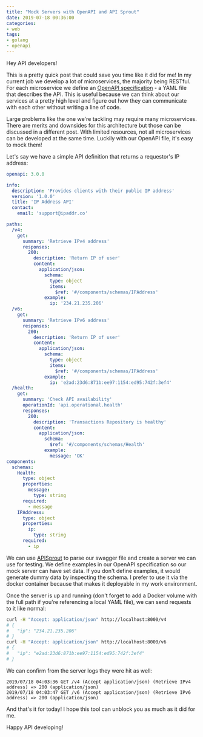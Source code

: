 ```yaml
---
title: "Mock Servers with OpenAPI and API Sprout"
date: 2019-07-18 00:36:00
categories:
- web
tags:
- golang
- openapi
---
```


Hey API developers!

This is a pretty quick post that could save you time like it did for me! In my current job we develop a lot of microservices, the majority being RESTful. For each microservice we define an <a href="https://swagger.io/specification/" target="_blank" rel="nofollow noopener noreferrer">OpenAPI specification</a> \- a YAML file that describes the API. This is useful because we can think about our services at a pretty high level and figure out how they can communicate with each other without writing a line of code.

Large problems like the one we're tackling may require many microservices. There are merits and downsides for this architecture but those can be discussed in a different post. With limited resources, not all microservices can be developed at the same time.  Luckily with our OpenAPI file, it's easy to mock them!

Let's say we have a simple API definition that returns a requestor's IP address:

```yaml
openapi: 3.0.0

info:
  description: 'Provides clients with their public IP address'
  version: '1.0.0'
  title: 'IP Address API'
  contact:
    email: 'support@ipaddr.co'

paths:
  /v4:
    get:
      summary: 'Retrieve IPv4 address'
      responses:
        200:
          description: 'Return IP of user'
          content:
            application/json:
              schema:
                type: object
                items:
                  $ref: '#/components/schemas/IPAddress'
              example:
                ip: '234.21.235.206'
  /v6:
    get:
      summary: 'Retrieve IPv6 address'
      responses:
        200:
          description: 'Return IP of user'
          content:
            application/json:
              schema:
                type: object
                items:
                  $ref: '#/components/schemas/IPAddress'
              example:
                ip: 'e2ad:23d6:871b:ee97:1154:ed95:742f:3ef4'
  /health:
    get:
      summary: 'Check API availability'
      operationId: 'api.operational.health'
      responses:
        200:
          description: 'Transactions Repository is healthy'
          content:
            application/json:
              schema:
                $ref: '#/components/schemas/Health'
              example:
                message: 'OK'
components:
  schemas:
    Health:
      type: object
      properties:
        message:
          type: string
      required:
        - message
    IPAddress:
      type: object
      properties:
        ip:
          type: string
      required:
        - ip
```

We can use <a href="https://github.com/danielgtaylor/apisprout" target="_blank" rel="nofollow noopener noreferrer">APISprout</a> to parse our swagger file and create a server we can use for testing. We define examples in our OpenAPI specification so our mock server can have set data. If you don't define examples, it would generate dummy data by inspecting the schema. I prefer to use it via the docker container because that makes it deployable in my work environment.

Once the server is up and running \(don't forget to add a Docker volume with the full path if you're referencing a local YAML file\), we can send requests to it like normal:

```bash
curl -H "Accept: application/json" http://localhost:8000/v4
# {
#   "ip": "234.21.235.206"
# }
curl -H "Accept: application/json" http://localhost:8000/v6
# {
#   "ip": "e2ad:23d6:871b:ee97:1154:ed95:742f:3ef4"
# }
```

We can confirm from the server logs they were hit as well:

```
2019/07/18 04:03:36 GET /v4 (Accept application/json) (Retrieve IPv4 address) => 200 (application/json)
2019/07/18 04:03:47 GET /v6 (Accept application/json) (Retrieve IPv6 address) => 200 (application/json)
```

And that's it for today! I hope this tool can unblock you as much as it did for me.

Happy API developing!
